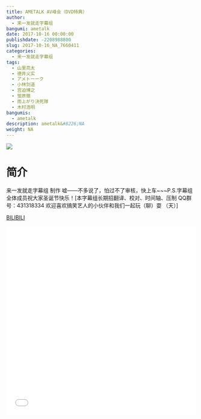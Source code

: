 ```yaml
---
title: AMETALK AV峰会（DVD特典）
author: 
  - 来一发就走字幕组
bangumi: ametalk
date: 2017-10-16 00:00:00
publishdate: -2208988800
slug: 2017-10-16_NA_7660411
categories: 
  - 来一发就走字幕组
tags: 
  - 山里亮太
  - 德井义实
  - アメトーーク
  - 小林剑道
  - 宫迫博之
  - 蛍原徹
  - 雨上がり決死隊
  - 木村浩明
bangumis: 
  - ametalk
description: ametalk&#8226;NA
weight: NA
---
```


![](https://i.imgur.com/Sqqw26K.jpg)

# 简介  
来一发就走字幕组 制作 嘘——不多说了，怕过不了审核，快上车~~~P.S.字幕组全体成员祝大家圣诞节快乐！[本字幕组长期招翻译、校对、时间轴、压制   QQ群号：431318334 欢迎喜欢搞笑艺人的小伙伴和我们一起玩（聊）耍 （天）]

  [BILIBILI](https://www.bilibili.com/video/av7660411/)


  <iframe src="//www.bilibili.com/html/html5player.html?cid=12550740&aid=7660411" width="100%" height="500" frameborder="0" allowfullscreen="allowfullscreen"></iframe>
